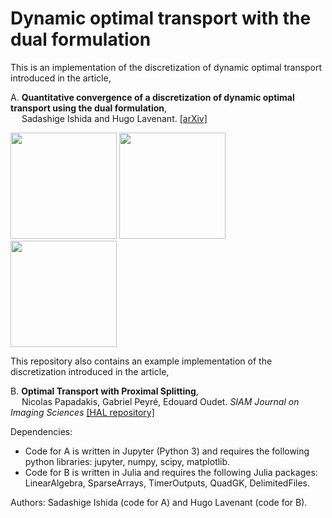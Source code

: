 # Dynamic optimal transport with the dual formulation

This is an implementation of the discretization of dynamic optimal transport introduced in the article,

A. **Quantitative convergence of a discretization of dynamic optimal transport using the dual formulation**,  
&emsp; Sadashige Ishida and Hugo Lavenant.
[[arXiv]](https://arxiv.org/abs/2312.12213)
<p>
<img src="https://sadashigeishida.bitbucket.io/dynamic_dual_OT/test2_NX16_nobar.png" height="170px">
<img src="https://sadashigeishida.bitbucket.io/dynamic_dual_OT/test2_NX512_nobar.png" height="170px">
<img src="https://sadashigeishida.bitbucket.io/dynamic_dual_OT/test2_GT_bar.png" height="170px">
</p>
  
This repository also contains an example implementation of the discretization introduced in the article,  

B. **Optimal Transport with Proximal Splitting**,  
&emsp; Nicolas Papadakis, Gabriel Peyré, Edouard Oudet.
*SIAM Journal on Imaging Sciences* [[HAL repository]](https://hal.science/hal-00816211)

Dependencies:  
- Code for A is written in Jupyter (Python 3) and requires the following python libraries: jupyter, numpy, scipy, matplotlib.  
- Code for B is written in Julia and requires the following Julia packages: LinearAlgebra, SparseArrays, TimerOutputs, QuadGK, DelimitedFiles.

Authors: Sadashige Ishida (code for A) and Hugo Lavenant (code for B).
